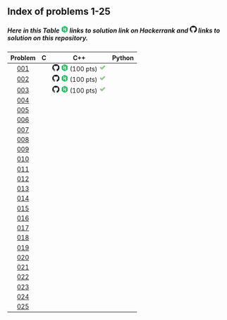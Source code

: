 ## Index of problems 1-25

##### Here in this Table [![image](../img/HR.png)](#) links to solution link on Hackerrank and [![image](../img/GH.png)](#) links to solution on this repository.

| Problem | C | C++ | Python |
| :-----: | :-----: | :-----: | :-----: |
| [001](https://www.hackerrank.com/contests/projecteuler/challenges/euler001) | | [![image](../img/GH.png)](../001.cpp)  [![image](../img/HR.png)](https://www.hackerrank.com/contests/projecteuler/challenges/euler001/submissions/code/1300482646) (100 pts) [![image](../img/AC.png)](#) | |
| [002](https://www.hackerrank.com/contests/projecteuler/challenges/euler002) | | [![image](../img/GH.png)](../002.cpp)  [![image](../img/HR.png)](https://www.hackerrank.com/contests/projecteuler/challenges/euler002/submissions/code/1300919731) (100 pts) [![image](../img/AC.png)](#) | |
| [003](https://www.hackerrank.com/contests/projecteuler/challenges/euler003) | | [![image](../img/GH.png)](../003.cpp)  [![image](../img/HR.png)](https://www.hackerrank.com/contests/projecteuler/challenges/euler003/submissions/code/1301000467) (100 pts) [![image](../img/AC.png)](#) | |
| [004](https://www.hackerrank.com/contests/projecteuler/challenges/euler004) | | | |
| [005](https://www.hackerrank.com/contests/projecteuler/challenges/euler005) | | | |
| [006](https://www.hackerrank.com/contests/projecteuler/challenges/euler006) | | | |
| [007](https://www.hackerrank.com/contests/projecteuler/challenges/euler007) | | | |
| [008](https://www.hackerrank.com/contests/projecteuler/challenges/euler008) | | | |
| [009](https://www.hackerrank.com/contests/projecteuler/challenges/euler009) | | | |
| [010](https://www.hackerrank.com/contests/projecteuler/challenges/euler010) | | | |
| [011](https://www.hackerrank.com/contests/projecteuler/challenges/euler011) | | | |
| [012](https://www.hackerrank.com/contests/projecteuler/challenges/euler012) | | | |
| [013](https://www.hackerrank.com/contests/projecteuler/challenges/euler013) | | | |
| [014](https://www.hackerrank.com/contests/projecteuler/challenges/euler014) | | | |
| [015](https://www.hackerrank.com/contests/projecteuler/challenges/euler015) | | | |
| [016](https://www.hackerrank.com/contests/projecteuler/challenges/euler016) | | | |
| [017](https://www.hackerrank.com/contests/projecteuler/challenges/euler017) | | | |
| [018](https://www.hackerrank.com/contests/projecteuler/challenges/euler018) | | | |
| [019](https://www.hackerrank.com/contests/projecteuler/challenges/euler019) | | | |
| [020](https://www.hackerrank.com/contests/projecteuler/challenges/euler020) | | | |
| [021](https://www.hackerrank.com/contests/projecteuler/challenges/euler021) | | | |
| [022](https://www.hackerrank.com/contests/projecteuler/challenges/euler022) | | | |
| [023](https://www.hackerrank.com/contests/projecteuler/challenges/euler023) | | | |
| [024](https://www.hackerrank.com/contests/projecteuler/challenges/euler024) | | | |
| [025](https://www.hackerrank.com/contests/projecteuler/challenges/euler025) | | | |
